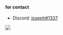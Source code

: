 #### for contact

- Discord: [joseph#1337](https://discord.com/users/300370779357577216)

![](https://komarev.com/ghpvc/?username=joseph-1337&color=grey)
